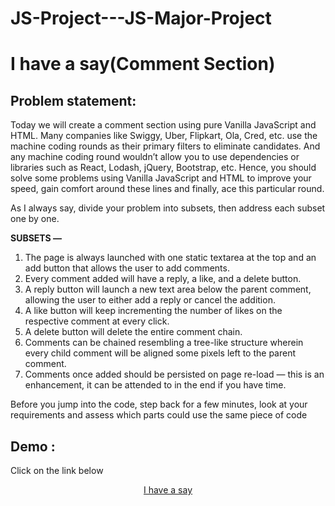 # JS-Project---JS-Major-Project

# I have a say(Comment Section)
## Problem statement:
Today we will create a comment section using pure Vanilla JavaScript and HTML. Many companies like Swiggy, Uber, Flipkart, Ola, Cred, etc. use the machine coding rounds as their primary filters to eliminate candidates. And any machine coding round wouldn’t allow you to use dependencies or libraries such as React, Lodash, jQuery, Bootstrap, etc. Hence, you should solve some problems using Vanilla JavaScript and HTML to improve your speed, gain comfort around these lines and finally, ace this particular round.

As I always say, divide your problem into subsets, then address each subset one by one.

**SUBSETS —**

1. The page is always launched with one static textarea at the top and an add button that allows the user to add comments.
2. Every comment added will have a reply, a like, and a delete button.
3. A reply button will launch a new text area below the parent comment, allowing the user to either add a reply or cancel the addition.
4. A like button will keep incrementing the number of likes on the respective comment at every click.
5. A delete button will delete the entire comment chain.
6. Comments can be chained resembling a tree-like structure wherein every child comment will be aligned some pixels left to the parent comment.
7. Comments once added should be persisted on page re-load — this is an enhancement, it can be attended to in the end if you have time.

Before you jump into the code, step back for a few minutes, look at your requirements and assess which parts could use the same piece of code



## Demo :
Click on the link below 
<p align="center">

  <a href="https://irbaaz49.github.io/JS-Project---JS-Major-Project/" target="_blank">
I have a say
    
 </a>
 
 </p align="center">

